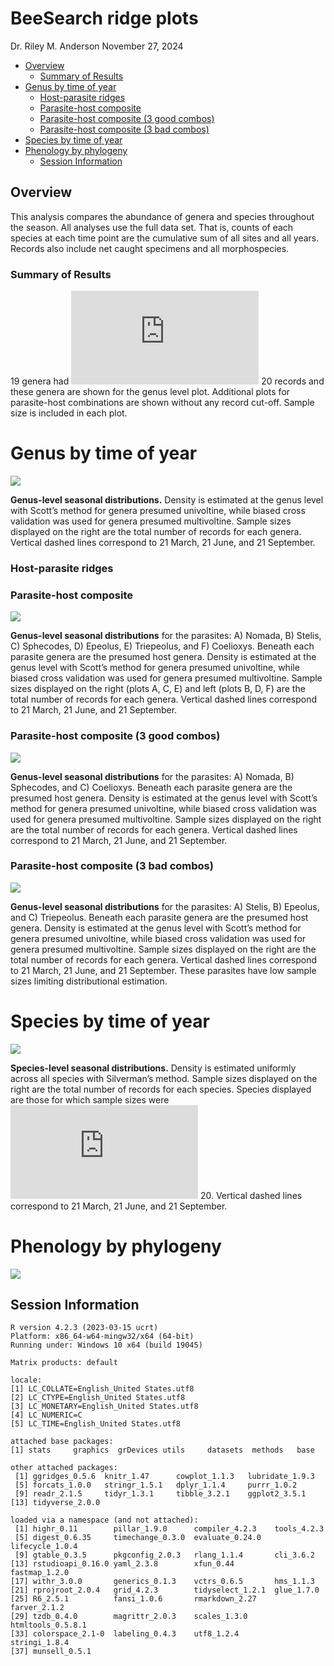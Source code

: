 BeeSearch ridge plots
================
Dr. Riley M. Anderson
November 27, 2024

  

- [Overview](#overview)
  - [Summary of Results](#summary-of-results)
- [Genus by time of year](#genus-by-time-of-year)
  - [Host-parasite ridges](#host-parasite-ridges)
  - [Parasite-host composite](#parasite-host-composite)
  - [Parasite-host composite (3 good
    combos)](#parasite-host-composite-3-good-combos)
  - [Parasite-host composite (3 bad
    combos)](#parasite-host-composite-3-bad-combos)
- [Species by time of year](#species-by-time-of-year)
- [Phenology by phylogeny](#phenology-by-phylogeny)
  - [Session Information](#session-information)

## Overview

This analysis compares the abundance of genera and species throughout
the season. All analyses use the full data set. That is, counts of each
species at each time point are the cumulative sum of all sites and all
years. Records also include net caught specimens and all morphospecies.

### Summary of Results

19 genera had ![\ge](https://latex.codecogs.com/png.latex?%5Cge "\ge")
20 records and these genera are shown for the genus level plot.
Additional plots for parasite-host combinations are shown without any
record cut-off. Sample size is included in each plot.

# Genus by time of year

![](ridge_plots_files/figure-gfm/genus_ridgeplot-1.png)<!-- -->

**Genus-level seasonal distributions.** Density is estimated at the
genus level with Scott’s method for genera presumed univoltine, while
biased cross validation was used for genera presumed multivoltine.
Sample sizes displayed on the right are the total number of records for
each genera. Vertical dashed lines correspond to 21 March, 21 June, and
21 September.

### Host-parasite ridges

### Parasite-host composite

![](ridge_plots_files/figure-gfm/parasite_host_composite-1.png)<!-- -->

**Genus-level seasonal distributions** for the parasites: A) Nomada, B)
Stelis, C) Sphecodes, D) Epeolus, E) Triepeolus, and F) Coelioxys.
Beneath each parasite genera are the presumed host genera. Density is
estimated at the genus level with Scott’s method for genera presumed
univoltine, while biased cross validation was used for genera presumed
multivoltine. Sample sizes displayed on the right (plots A, C, E) and
left (plots B, D, F) are the total number of records for each genera.
Vertical dashed lines correspond to 21 March, 21 June, and 21 September.

### Parasite-host composite (3 good combos)

![](ridge_plots_files/figure-gfm/para_host_composite_3-1.png)<!-- -->

**Genus-level seasonal distributions** for the parasites: A) Nomada, B)
Sphecodes, and C) Coelioxys. Beneath each parasite genera are the
presumed host genera. Density is estimated at the genus level with
Scott’s method for genera presumed univoltine, while biased cross
validation was used for genera presumed multivoltine. Sample sizes
displayed on the right are the total number of records for each genera.
Vertical dashed lines correspond to 21 March, 21 June, and 21 September.

### Parasite-host composite (3 bad combos)

![](ridge_plots_files/figure-gfm/parasite_host_composite_3_bad-1.png)<!-- -->

**Genus-level seasonal distributions** for the parasites: A) Stelis, B)
Epeolus, and C) Triepeolus. Beneath each parasite genera are the
presumed host genera. Density is estimated at the genus level with
Scott’s method for genera presumed univoltine, while biased cross
validation was used for genera presumed multivoltine. Sample sizes
displayed on the right are the total number of records for each genera.
Vertical dashed lines correspond to 21 March, 21 June, and 21 September.
These parasites have low sample sizes limiting distributional
estimation.

# Species by time of year

![](ridge_plots_files/figure-gfm/species_ridgeplot-1.png)<!-- -->

**Species-level seasonal distributions.** Density is estimated uniformly
across all species with Silverman’s method. Sample sizes displayed on
the right are the total number of records for each species. Species
displayed are those for which sample sizes were
![\ge](https://latex.codecogs.com/png.latex?%5Cge "\ge") 20. Vertical
dashed lines correspond to 21 March, 21 June, and 21 September.

# Phenology by phylogeny

![](ridge_plots_files/figure-gfm/genus_phylogeny_phenology-1.png)<!-- -->

## Session Information

    R version 4.2.3 (2023-03-15 ucrt)
    Platform: x86_64-w64-mingw32/x64 (64-bit)
    Running under: Windows 10 x64 (build 19045)

    Matrix products: default

    locale:
    [1] LC_COLLATE=English_United States.utf8 
    [2] LC_CTYPE=English_United States.utf8   
    [3] LC_MONETARY=English_United States.utf8
    [4] LC_NUMERIC=C                          
    [5] LC_TIME=English_United States.utf8    

    attached base packages:
    [1] stats     graphics  grDevices utils     datasets  methods   base     

    other attached packages:
     [1] ggridges_0.5.6  knitr_1.47      cowplot_1.1.3   lubridate_1.9.3
     [5] forcats_1.0.0   stringr_1.5.1   dplyr_1.1.4     purrr_1.0.2    
     [9] readr_2.1.5     tidyr_1.3.1     tibble_3.2.1    ggplot2_3.5.1  
    [13] tidyverse_2.0.0

    loaded via a namespace (and not attached):
     [1] highr_0.11        pillar_1.9.0      compiler_4.2.3    tools_4.2.3      
     [5] digest_0.6.35     timechange_0.3.0  evaluate_0.24.0   lifecycle_1.0.4  
     [9] gtable_0.3.5      pkgconfig_2.0.3   rlang_1.1.4       cli_3.6.2        
    [13] rstudioapi_0.16.0 yaml_2.3.8        xfun_0.44         fastmap_1.2.0    
    [17] withr_3.0.0       generics_0.1.3    vctrs_0.6.5       hms_1.1.3        
    [21] rprojroot_2.0.4   grid_4.2.3        tidyselect_1.2.1  glue_1.7.0       
    [25] R6_2.5.1          fansi_1.0.6       rmarkdown_2.27    farver_2.1.2     
    [29] tzdb_0.4.0        magrittr_2.0.3    scales_1.3.0      htmltools_0.5.8.1
    [33] colorspace_2.1-0  labeling_0.4.3    utf8_1.2.4        stringi_1.8.4    
    [37] munsell_0.5.1    

